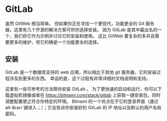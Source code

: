 # GitLab

虽然 GitWeb 相当简单。 但如果你正在寻找一个更现代，功能更全的 Git 服务器，这里有几个开源的解决方案可供你选择安装。 因为 GitLab 是其中最出名的一个，我们将它作为示例并讨论它的安装和使用。 这比 GitWeb 要复杂的多并且需要更多的维护，但它的确是一个功能更全的选择。

## 安装

GitLab 是一个数据库支持的 web 应用，所以相比于其他 git 服务器，它的安装过程涉及到更多的东西。 幸运的是，这个过程有非常详细的文档说明和支持。

这里有一些可参考的方法帮你安装 GitLab 。 为了更快速的启动和运行，你可以下载虚拟机镜像或者在 https://bitnami.com/stack/gitlab 上获取一键安装包，同时调整配置使之符合你特定的环境。 Bitnami 的一个优点在于它的登录界面（通过 alt-&rarr 键进入；）；它会告诉你安装好的 GitLab 的 IP 地址以及默认的用户名和密码。